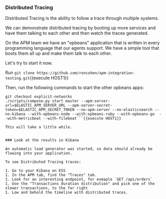 ### Distributed Tracing

Distributed Tracing is the ability to follow a trace through multiple systems.

We can demonstrate distributed tracing by booting up more services and have them talking to each other and then watch the traces generated.

On the APM team we have an "opbeans" application that is written in every programming language that our agents support. We have a simple tool that boots them all up and make them talk to each other.

Let's try to start it now.

Run `git clone https://github.com/roncohen/apm-integration-testing.git`{{execute HOST1}}

Then, run the following commands to start the other opbeans apps:

```cd apm-integration-testing
git checkout explicit-networks
./scripts/compose.py start master --apm-server-url=$ELASTIC_APM_SERVER_URL --apm-server-secret-token=$ELASTIC_APM_SECRET_TOKEN --no-apm-server --no-elasticsearch --no-kibana --with-opbeans-node --with-opbeans-ruby --with-opbeans-go  --with-metricbeat --with-filebeat```{{execute HOST1}}

This will take a little while.


### Look at the results in Kibana

An automatic load generator was started, so data should already be flowing into your application. 

To see Distributed Tracing traces:

1. Go to your Kibana on ESS
1. In the APM tab, find the "Traces" tab.
1. Look for an interesting endpoint, for exmaple `GET /api/orders`
1. Use the "Transactions duration distribution" and pick one of the slower transactions, to the far right
1. Low and behold the timeline with distributed traces.

